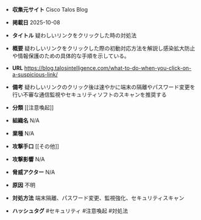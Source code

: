 - **収集元サイト**
Cisco Talos Blog

- **掲載日**
2025-10-08

- **タイトル**
疑わしいリンクをクリックした時の対処法

- **概要**
疑わしいリンクをクリックした際の初動対応方法を解説し感染拡大防止や情報保護のための具体的な手順を示している。

- **URL**
https://blog.talosintelligence.com/what-to-do-when-you-click-on-a-suspicious-link/

- **備考**
疑わしいリンクのクリック後は速やかに端末の隔離やパスワード変更を行い不審な通信監視やセキュリティソフトのスキャンを推奨する

- **分類**
[[注意喚起]]

- **組織名**
N/A

- **業種**
N/A

- **攻撃手口**
[[その他]]

- **攻撃影響**
N/A

- **脅威アクター**
N/A

- **原因**
不明

- **対処方法**
端末隔離、パスワード変更、監視強化、セキュリティスキャン

- **ハッシュタグ**
#セキュリティ #注意喚起 #対処法
